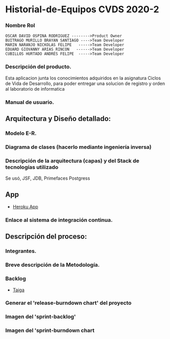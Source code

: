 # Historial-de-Equipos CVDS  2020-2


### Nombre                                Rol
    OSCAR DAVID OSPINA RODRIGUEZ -------->Product Owner
    BUITRAGO MURILLO BRAYAN SANTIAGO ---->Team Developer
    MARIN NARANJO NICKOLAS FELIPE   ----->Team Developer
    EDUARD GIOVANNY ARIAS RINCON   ------>Team Developer
    CUBILLOS HURTADO ANDRÉS FELIPE  ----->Team Developer
    

### Descripción del producto.
Esta aplicacion junta los conocimientos adquiridos en la asignatura Ciclos de Vida de Desarrollo, para poder entregar una solucion de registro y orden al laboratorio de informatica

### Manual de usuario.

## Arquitectura y Diseño detallado:
### Modelo E-R.

### Diagrama de clases (hacerlo mediante ingeniería inversa)

### Descripción de la arquitectura (capas) y del Stack de tecnologías utilizado 
Se usó, JSF, JDB, Primefaces Postgress

## App
- [Heroku App](https://historial-equipos.herokuapp.com/)

### Enlace al sistema de integración continua.


## Descripción del proceso:
### Integrantes.
### Breve descripción de la Metodología.

### Backlog
- [Taiga](https://tree.taiga.io/project/mysticunios1998-historial-de-equipos-labinfo/backlog)

### Generar el 'release-burndown chart' del proyecto

### Imagen del 'sprint-backlog'
### Imagen del 'sprint-burndown chart

